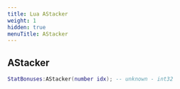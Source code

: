 ```yaml
---
title: Lua AStacker
weight: 1
hidden: true
menuTitle: AStacker
---
```

## AStacker
```lua
StatBonuses:AStacker(number idx); -- unknown - int32
```